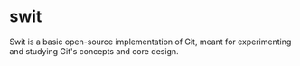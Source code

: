 # swit
Swit is a basic open-source implementation of Git, meant for experimenting and studying Git's concepts and core design.
